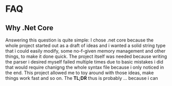 # FAQ

## Why .Net Core
Answering this question is quite simple: I chose .net core because the whole project started out as a draft of ideas and
i wanted a solid string type that i could easily modify, some no-f-given memory management and other things, to make it done quick.
The project itself was needed because writing the parser i desired myself failed multiple times due to basic mistakes i did that would
require chanigng the whole syntax file because i only noticed in the end. This project allowed me to toy around with those ideas, make
things work fast and so on. The **TL;DR** thus is probably ... because i can